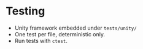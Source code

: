 # Testing

- Unity framework embedded under `tests/unity/`
- One test per file, deterministic only.
- Run tests with `ctest`.
